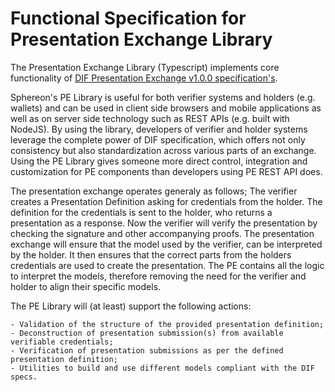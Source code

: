 # Functional Specification for Presentation Exchange Library

The Presentation Exchange Library (Typescript) implements core functionality of [DIF Presentation Exchange v1.0.0 specification's](https://identity.foundation/presentation-exchange/).

Sphereon's PE Library is useful for both verifier systems and holders (e.g. wallets) and can be used in client side browsers and mobile applications as well as on server side technology such as REST APIs (e.g. built with NodeJS). By using the library, developers of verifier and holder systems leverage the complete power of DIF specification, which offers not only consistency but also standardization across various parts of an exchange. Using the PE Library gives someone more direct control, integration and customization for PE components than developers using PE REST API does.

The presentation exchange operates generaly as follows; The verifier creates a Presentation Definition asking for credentials from the holder. The definition for the credentials is sent to the holder, who returns a presentation as a response. Now the verifier will verify the presentation by checking the signature and other accompanying proofs. The presentation exchange will ensure that the model used by the verifier, can be interpreted by the holder. It then ensures that the correct parts from the holders credentials are used to create the presentation. The PE contains all the logic to interpret the models, therefore removing the need for the verifier and holder to align their specific models.

The PE Library will (at least) support the following actions:

    - Validation of the structure of the provided presentation definition;
    - Deconstruction of presentation submission(s) from available verifiable credentials;
    - Verification of presentation submissions as per the defined presentation definition;
    - Utilities to build and use different models compliant with the DIF specs.
